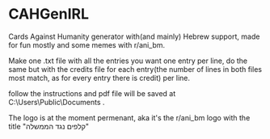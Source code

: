 # CAHGenIRL
Cards Against Humanity generator with(and mainly) Hebrew support, made for fun mostly and some memes with r/ani_bm.

Make one .txt file with all the entries you want one entry per line,
do the same but with the credits file for each entry(the number of lines in both files most match, as for every entry there is credit) per line.

follow the instructions and pdf file will be saved at C:\Users\Public\Documents .

The logo is at the moment permenant, aka it's the r/ani_bm logo with the title "קלפים נגד הממשלה"
